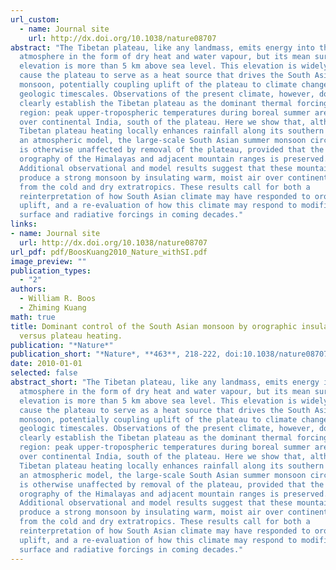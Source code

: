 ```yaml
---
url_custom:
  - name: Journal site
    url: http://dx.doi.org/10.1038/nature08707
abstract: "The Tibetan plateau, like any landmass, emits energy into the
  atmosphere in the form of dry heat and water vapour, but its mean surface
  elevation is more than 5 km above sea level. This elevation is widely held to
  cause the plateau to serve as a heat source that drives the South Asian summer
  monsoon, potentially coupling uplift of the plateau to climate changes on
  geologic timescales. Observations of the present climate, however, do not
  clearly establish the Tibetan plateau as the dominant thermal forcing in the
  region: peak upper-tropospheric temperatures during boreal summer are located
  over continental India, south of the plateau. Here we show that, although
  Tibetan plateau heating locally enhances rainfall along its southern edge in
  an atmospheric model, the large-scale South Asian summer monsoon circulation
  is otherwise unaffected by removal of the plateau, provided that the narrow
  orography of the Himalayas and adjacent mountain ranges is preserved.
  Additional observational and model results suggest that these mountains
  produce a strong monsoon by insulating warm, moist air over continental India
  from the cold and dry extratropics. These results call for both a
  reinterpretation of how South Asian climate may have responded to orographic
  uplift, and a re-evaluation of how this climate may respond to modified land
  surface and radiative forcings in coming decades."
links:
- name: Journal site
  url: http://dx.doi.org/10.1038/nature08707
url_pdf: pdf/BoosKuang2010_Nature_withSI.pdf
image_preview: ""
publication_types:
  - "2"
authors:
  - William R. Boos
  - Zhiming Kuang
math: true
title: Dominant control of the South Asian monsoon by orographic insulation
  versus plateau heating.
publication: "*Nature*"
publication_short: "*Nature*, **463**, 218-222, doi:10.1038/nature08707"
date: 2010-01-01
selected: false
abstract_short: "The Tibetan plateau, like any landmass, emits energy into the
  atmosphere in the form of dry heat and water vapour, but its mean surface
  elevation is more than 5 km above sea level. This elevation is widely held to
  cause the plateau to serve as a heat source that drives the South Asian summer
  monsoon, potentially coupling uplift of the plateau to climate changes on
  geologic timescales. Observations of the present climate, however, do not
  clearly establish the Tibetan plateau as the dominant thermal forcing in the
  region: peak upper-tropospheric temperatures during boreal summer are located
  over continental India, south of the plateau. Here we show that, although
  Tibetan plateau heating locally enhances rainfall along its southern edge in
  an atmospheric model, the large-scale South Asian summer monsoon circulation
  is otherwise unaffected by removal of the plateau, provided that the narrow
  orography of the Himalayas and adjacent mountain ranges is preserved.
  Additional observational and model results suggest that these mountains
  produce a strong monsoon by insulating warm, moist air over continental India
  from the cold and dry extratropics. These results call for both a
  reinterpretation of how South Asian climate may have responded to orographic
  uplift, and a re-evaluation of how this climate may respond to modified land
  surface and radiative forcings in coming decades."
---
```

